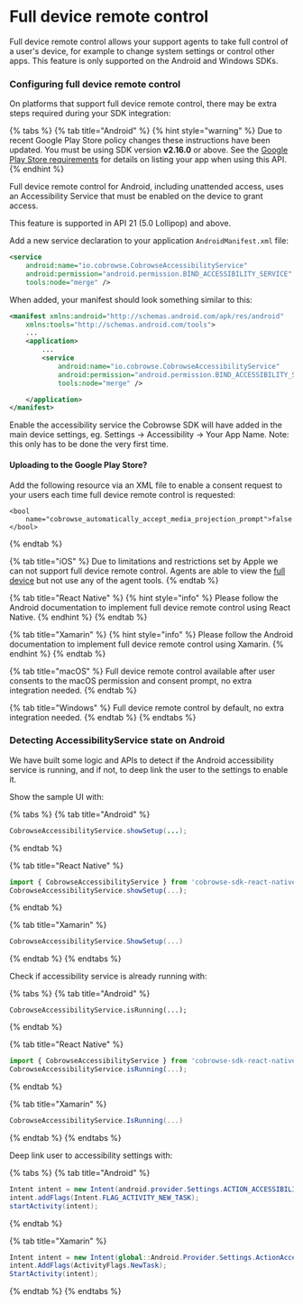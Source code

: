 # Full device remote control

Full device remote control allows your support agents to take full control of a user's device, for example to change system settings or control other apps. This feature is only supported on the Android and Windows SDKs.

### Configuring full device remote control

On platforms that support full device remote control, there may be extra steps required during your SDK integration:

{% tabs %}
{% tab title="Android" %}
{% hint style="warning" %}
Due to recent Google Play Store policy changes these instructions have been updated. You must be using SDK version **v2.16.0** or above. See the [Google Play Store requirements](https://support.google.com/googleplay/android-developer/answer/10964491?hl=en) for details on listing your app when using this API.&#x20;
{% endhint %}

Full device remote control for Android, including unattended access, uses an Accessibility Service that must be enabled on the device to grant access.

This feature is supported in API 21 (5.0 Lollipop) and above.

Add a new service declaration to your application `AndroidManifest.xml` file:

```xml
<service
    android:name="io.cobrowse.CobrowseAccessibilityService"
    android:permission="android.permission.BIND_ACCESSIBILITY_SERVICE"
    tools:node="merge" />
```

When added, your manifest should look something similar to this:

```xml
<manifest xmlns:android="http://schemas.android.com/apk/res/android"
    xmlns:tools="http://schemas.android.com/tools">
    ...
    <application>
        ...
        <service
            android:name="io.cobrowse.CobrowseAccessibilityService"
            android:permission="android.permission.BIND_ACCESSIBILITY_SERVICE"
            tools:node="merge" />

    </application>
</manifest>
```

Enable the accessibility service the Cobrowse SDK will have added in the main device settings, eg. Settings -> Accessibility -> Your App Name. Note: this only has to be done the very first time.

#### Uploading to the Google Play Store?

Add the following resource via an XML file to enable a consent request to your users each time full device remote control is requested:

```
<bool
    name="cobrowse_automatically_accept_media_projection_prompt">false
</bool>
```
{% endtab %}

{% tab title="iOS" %}
Due to limitations and restrictions set by Apple we can not support full device remote control. Agents are able to view the [full device](full-device-screen-sharing.md) but not use any of the agent tools.
{% endtab %}

{% tab title="React Native" %}
{% hint style="info" %}
Please follow the Android documentation to implement full device remote control using React Native.
{% endhint %}
{% endtab %}

{% tab title="Xamarin" %}
{% hint style="info" %}
Please follow the Android documentation to implement full device remote control using Xamarin.
{% endhint %}
{% endtab %}

{% tab title="macOS" %}
Full device remote control available after user consents to the macOS permission and consent prompt, no extra integration needed.
{% endtab %}

{% tab title="Windows" %}
Full device remote control by default, no extra integration needed.
{% endtab %}
{% endtabs %}

### Detecting AccessibilityService state on Android

We have built some logic and APIs to detect if the Android accessibility service is running, and if not, to deep link the user to the settings to enable it.

Show the sample UI with:

{% tabs %}
{% tab title="Android" %}
```java
CobrowseAccessibilityService.showSetup(...);
```
{% endtab %}

{% tab title="React Native" %}
```javascript
import { CobrowseAccessibilityService } from 'cobrowse-sdk-react-native'
CobrowseAccessibilityService.showSetup(...);
```
{% endtab %}

{% tab title="Xamarin" %}
```csharp
CobrowseAccessibilityService.ShowSetup(...)
```
{% endtab %}
{% endtabs %}

Check if accessibility service is already running with:

{% tabs %}
{% tab title="Android" %}
```
CobrowseAccessibilityService.isRunning(...);
```
{% endtab %}

{% tab title="React Native" %}
```javascript
import { CobrowseAccessibilityService } from 'cobrowse-sdk-react-native'
CobrowseAccessibilityService.isRunning(...);
```
{% endtab %}

{% tab title="Xamarin" %}
```csharp
CobrowseAccessibilityService.IsRunning(...)
```
{% endtab %}
{% endtabs %}

Deep link user to accessibility settings with:

{% tabs %}
{% tab title="Android" %}
```java
Intent intent = new Intent(android.provider.Settings.ACTION_ACCESSIBILITY_SETTINGS);
intent.addFlags(Intent.FLAG_ACTIVITY_NEW_TASK);
startActivity(intent);
```
{% endtab %}

{% tab title="Xamarin" %}
```csharp
Intent intent = new Intent(global::Android.Provider.Settings.ActionAccessibilitySettings);
intent.AddFlags(ActivityFlags.NewTask);
StartActivity(intent);
```
{% endtab %}
{% endtabs %}
